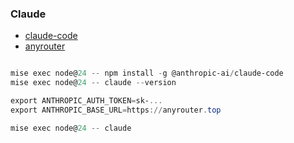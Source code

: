 ### Claude

- [claude-code](https://www.anthropic.com/claude-code)
- [anyrouter](https://anyrouter.top/)

```powershell

mise exec node@24 -- npm install -g @anthropic-ai/claude-code
mise exec node@24 -- claude --version

export ANTHROPIC_AUTH_TOKEN=sk-...
export ANTHROPIC_BASE_URL=https://anyrouter.top

mise exec node@24 -- claude
```